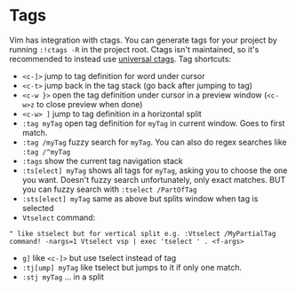# Tags

Vim has integration with ctags. You can generate tags for your project by running `:!ctags -R` in the project root. Ctags isn't maintained, so it's recommended to instead use [universal ctags](https://github.com/universal-ctags/ctags). Tag shortcuts:

* `<c-]>` jump to tag definition for word under cursor
* `<c-t>` jump back in the tag stack (go back after jumping to tag)
* `<c-w }>` open the tag definition under cursor in a preview window (`<c-w>z` to close preview when done)
* `<c-w> ]` jump to tag definition in a horizontal split
* `:tag myTag` open tag definition for `myTag` in current window. Goes to first match.
* `:tag /myTag` fuzzy search for `myTag`. You can also do regex searches like `:tag /^myTag`
* `:tags` show the current tag navigation stack
* `:ts[elect] myTag` shows all tags for `myTag`, asking you to choose the one you want. Doesn't fuzzy search unfortunately, only exact matches. BUT you can fuzzy search with `:tselect /PartOfTag`
* `:sts[elect] myTag` same as above but splits window when tag is selected
* `Vtselect` command:

```vim
" like stselect but for vertical split e.g. :Vtselect /MyPartialTag
command! -nargs=1 Vtselect vsp | exec 'tselect ' . <f-args>
```

* `g]` like `<c-]>` but use tselect instead of tag
* `:tj[ump] myTag` like tselect but jumps to it if only one match.
* `:stj myTag` ... in a split
